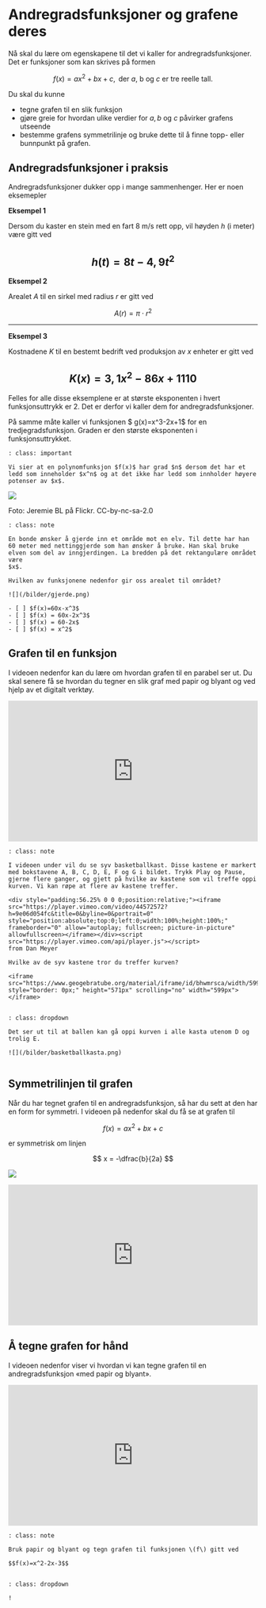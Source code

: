 # Andregradsfunksjoner og grafene deres

Nå skal du lære om egenskapene til det vi kaller for andregradsfunksjoner. Det er funksjoner som kan skrives på formen

$$f(x)=ax^2+bx+c ,  \text{ der  $a$, b og $c$ er tre reelle tall.}$$

Du skal du kunne 

* tegne grafen til en slik funksjon
* gjøre greie for hvordan ulike verdier for $a, b$ og $c$ påvirker grafens utseende
* bestemme grafens symmetrilinje og bruke dette til å finne topp- eller bunnpunkt på grafen.

## Andregradsfunksjoner i praksis

Andregradsfunksjoner dukker opp i mange sammenhenger. Her er noen eksemepler

**Eksempel 1**

Dersom du kaster en stein med en fart 8 m/s rett opp, vil høyden $h$  (i meter) være gitt ved 

$$ h(t)=8t-4,9 t^2$$
---

**Eksempel 2**

Arealet $A$ til en sirkel med radius $r$ er gitt ved 

$$ A(r)=\pi\cdot r^2$$

---

**Eksempel 3**

Kostnadene $K$ til en bestemt bedrift ved produksjon av $x$ enheter er gitt ved

$$ K(x)=3,1x^2-86x+1110 $$
---

Felles for alle disse eksemplene er at største eksponenten i hvert funksjonsuttrykk er 2. Det er derfor vi kaller dem for andregradsfunksjoner.

På samme måte kaller vi funksjonen $ g(x)=x^3-2x+1$ for en tredjegradsfunksjon. Graden er den største eksponenten i funksjonsuttrykket.

```{admonition} Graden til en polynomfunksjon
: class: important

Vi sier at en polynomfunksjon $f(x)$ har grad $n$ dersom det har et ledd som inneholder $x^n$ og at det ikke har ledd som innholder høyere potenser av $x$. 

```

![](/bilder/skihopp-Jeremie-BL-flickr.jpg)

Foto: Jeremie BL på Flickr. CC-by-nc-sa-2.0


```{admonition} Oppgave 1
: class: note

En bonde ønsker å gjerde inn et område mot en elv. Til dette har han 60 meter med nettinggjerde som han ønsker å bruke. Han skal bruke elven som del av inngjerdingen. La bredden på det rektangulære området være 
$x$. 

Hvilken av funksjonene nedenfor gir oss arealet til området?

![](/bilder/gjerde.png)

- [ ] $f(x)=60x-x^3$ 
- [ ] $f(x) = 60x-2x^3$
- [ ] $f(x) = 60-2x$
- [ ] $f(x) = x^2$

```

## Grafen til en funksjon

I videoen nedenfor kan du lære om hvordan grafen til en parabel ser ut. Du skal senere få se hvordan du tegner en slik graf med papir og blyant og ved hjelp av et digitalt verktøy. 

<div style="padding:56.25% 0 0 0;position:relative;"><iframe src="https://player.vimeo.com/video/320946644?h=66efc299ee&title=0&byline=0&portrait=0" style="position:absolute;top:0;left:0;width:100%;height:100%;" frameborder="0" allow="autoplay; fullscreen; picture-in-picture" allowfullscreen></iframe></div><script src="https://player.vimeo.com/api/player.js"></script>

```{admonition} Oppgave 2
: class: note

I videoen under vil du se syv basketballkast. Disse kastene er markert med bokstavene A, B, C, D, E, F og G i bildet. Trykk Play og Pause, gjerne flere ganger, og gjett på hvilke av kastene som vil treffe oppi kurven. Vi kan røpe at flere av kastene treffer.

<div style="padding:56.25% 0 0 0;position:relative;"><iframe src="https://player.vimeo.com/video/44572572?h=9e06d054fc&title=0&byline=0&portrait=0" style="position:absolute;top:0;left:0;width:100%;height:100%;" frameborder="0" allow="autoplay; fullscreen; picture-in-picture" allowfullscreen></iframe></div><script src="https://player.vimeo.com/api/player.js"></script>
from Dan Meyer

Hvilke av de syv kastene tror du treffer kurven?

<iframe src="https://www.geogebratube.org/material/iframe/id/bhwmrsca/width/599/height/571/border/888888/rc/false/ai/false/sdz/false/smb/false/stb/false/stbh/true/ld/false/sri/false/at/preferhtml5" style="border: 0px;" height="571px" scrolling="no" width="599px"> </iframe>


```


```{admonition} Løsning
: class: dropdown

Det ser ut til at ballen kan gå oppi kurven i alle kasta utenom D og trolig E. 

![](/bilder/basketballkasta.png)


```


## Symmetrilinjen til grafen

Når du har tegnet grafen til en andregradsfunksjon, så har du sett at den har en form for symmetri. I videoen på nedenfor skal du få se at grafen til 

$$f(x)=ax^2+bx+c$$ 

er symmetrisk om linjen 

$$ x = -\dfrac{b}{2a}  $$ 

![](/bilder/symmetri.png)

<div style="padding:56.25% 0 0 0;position:relative;"><iframe src="https://player.vimeo.com/video/339109426?h=60bf55ad0e&title=0&byline=0&portrait=0" style="position:absolute;top:0;left:0;width:100%;height:100%;" frameborder="0" allow="autoplay; fullscreen; picture-in-picture" allowfullscreen></iframe></div><script src="https://player.vimeo.com/api/player.js"></script>

## Å tegne grafen for hånd

I videoen nedenfor viser vi hvordan vi kan tegne grafen til en andregradsfunksjon «med papir og blyant». 

<div style="padding:56.25% 0 0 0;position:relative;"><iframe src="https://player.vimeo.com/video/320947739?h=95e9baf5d3&title=0&byline=0&portrait=0" style="position:absolute;top:0;left:0;width:100%;height:100%;" frameborder="0" allow="autoplay; fullscreen; picture-in-picture" allowfullscreen></iframe></div><script src="https://player.vimeo.com/api/player.js"></script>

```{admonition} Oppgave 3
: class: note

Bruk papir og blyant og tegn grafen til funksjonen \(f\) gitt ved

$$f(x)=x^2-2x-3$$


```

```{admonition} Løsning 
: class: dropdown

!

```